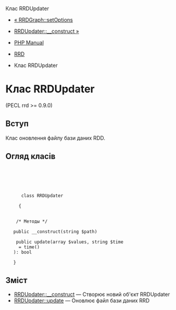 Клас RRDUpdater

-   [« RRDGraph::setOptions](rrdgraph.setoptions.html)
    
-   [RRDUpdater::\_\_construct »](rrdupdater.construct.html)
    
-   [PHP Manual](index.html)
    
-   [RRD](book.rrd.html)
    
-   Клас RRDUpdater
    

# Клас RRDUpdater

(PECL rrd >= 0.9.0)

## Вступ

Клас оновлення файлу бази даних RDD.

## Огляд класів

```classsynopsis


    
    
     
      class RRDUpdater
     
     {
    

    /* Методы */
    
   public __construct(string $path)

    public update(array $values, string $time
     = time()
   ): bool

   }
```

## Зміст

-   [RRDUpdater::\_\_construct](rrdupdater.construct.html) — Створює новий об'єкт RRDUpdater
-   [RRDUpdater::update](rrdupdater.update.html) — Оновлює файл бази даних RRD